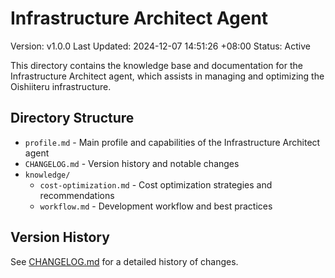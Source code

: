 # Infrastructure Architect Agent

Version: v1.0.0
Last Updated: 2024-12-07 14:51:26 +08:00
Status: Active

This directory contains the knowledge base and documentation for the Infrastructure Architect agent, which assists in managing and optimizing the Oishiiteru infrastructure.

## Directory Structure

- `profile.md` - Main profile and capabilities of the Infrastructure Architect agent
- `CHANGELOG.md` - Version history and notable changes
- `knowledge/`
    - `cost-optimization.md` - Cost optimization strategies and recommendations
    - `workflow.md` - Development workflow and best practices

## Version History

See [CHANGELOG.md](./CHANGELOG.md) for a detailed history of changes.
